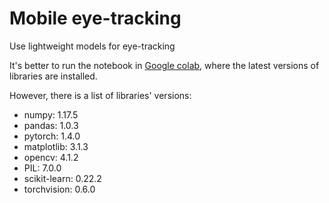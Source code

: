 # Mobile eye-tracking

Use lightweight models for eye-tracking

It's better to run the notebook in [Google colab](https://colab.research.google.com/), where the latest versions of libraries are installed.

However, there is a list of libraries' versions:
* numpy: 1.17.5
* pandas: 1.0.3
* pytorch: 1.4.0
* matplotlib: 3.1.3
* opencv: 4.1.2
* PIL: 7.0.0
* scikit-learn: 0.22.2
* torchvision: 0.6.0
